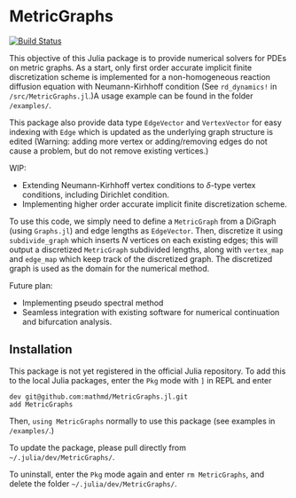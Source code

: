 # MetricGraphs

[![Build Status](https://github.com/mathmd/MetricGraphs.jl/actions/workflows/CI.yml/badge.svg?branch=main)](https://github.com/mathmd/MetricGraphs.jl/actions/workflows/CI.yml?query=branch%3Amain)

This objective of this Julia package is to provide numerical solvers for PDEs on metric graphs.
As a start, only first order accurate implicit finite discretization scheme is implemented for a non-homogeneous reaction diffusion equation with Neumann-Kirhhoff condition (See `rd_dynamics!` in `/src/MetricGraphs.jl`.)A usage example can be found in the folder `/examples/`.

This package also provide data type `EdgeVector` and `VertexVector` for easy indexing with `Edge` which is updated as the underlying graph structure is edited (Warning: adding more vertex or adding/removing edges do not cause a problem, but do not remove existing vertices.) 

WIP:

- Extending Neumann-Kirhhoff vertex conditions to $\delta$-type vertex conditions, including Dirichlet condition.
- Implementing higher order accurate implicit finite discretization scheme.

To use this code, we simply need to define a `MetricGraph` from a DiGraph (using `Graphs.jl`) and edge lengths as `EdgeVector`. 
Then, discretize it using `subdivide_graph` which inserts $N$ vertices on each existing edges; this will output a discretized `MetricGraph` subdivided lengths, along with `vertex_map` and `edge_map` which keep track of the discretized graph.
The discretized graph is used as the domain for the numerical method.

Future plan:

- Implementing pseudo spectral method
- Seamless integration with existing software for numerical continuation and bifurcation analysis.

## Installation

This package is not yet registered in the official Julia repository.
To add this to the local Julia packages, enter the `Pkg` mode with `]` in REPL and enter
```
dev git@github.com:mathmd/MetricGraphs.jl.git
add MetricGraphs
```
Then, `using MetricGraphs` normally to use this package (see examples in `/examples/`.)

To update the package, please pull directly from `~/.julia/dev/MetricGraphs/`.

To uninstall, enter the `Pkg` mode again and enter `rm MetricGraphs`, and delete the folder `~/.julia/dev/MetricGraphs/`.
